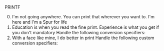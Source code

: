 PRINTF

0. I'm not going anywhere. You can print that wherever you want to. I'm here and I'm a Spur for life
1. Education is when you read the fine print. Experience is what you get if you don't
mandatory
Handle the following conversion specifiers:
2. With a face like mine, I do better in print
Handle the following custom conversion specifiers:
